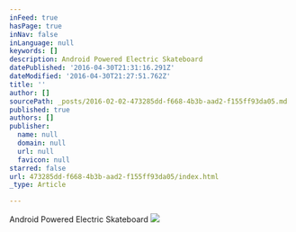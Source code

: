 ```yaml
---
inFeed: true
hasPage: true
inNav: false
inLanguage: null
keywords: []
description: Android Powered Electric Skateboard
datePublished: '2016-04-30T21:31:16.291Z'
dateModified: '2016-04-30T21:27:51.762Z'
title: ''
author: []
sourcePath: _posts/2016-02-02-473285dd-f668-4b3b-aad2-f155ff93da05.md
published: true
authors: []
publisher:
  name: null
  domain: null
  url: null
  favicon: null
starred: false
url: 473285dd-f668-4b3b-aad2-f155ff93da05/index.html
_type: Article

---
```

Android Powered Electric Skateboard
![](https://the-grid-user-content.s3-us-west-2.amazonaws.com/9c5f7634-4d90-4db1-8795-a080e1dd08c6.jpg)